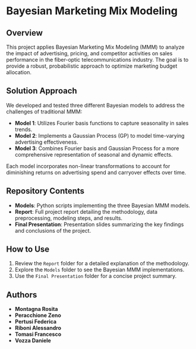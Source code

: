 # Bayesian Marketing Mix Modeling

## Overview
This project applies Bayesian Marketing Mix Modeling (MMM) to analyze the impact of advertising, pricing, and competitor activities on sales performance in the fiber-optic telecommunications industry. The goal is to provide a robust, probabilistic approach to optimize marketing budget allocation.

## Solution Approach
We developed and tested three different Bayesian models to address the challenges of traditional MMM:

- **Model 1**: Utilizes Fourier basis functions to capture seasonality in sales trends.
- **Model 2**: Implements a Gaussian Process (GP) to model time-varying advertising effectiveness.
- **Model 3**: Combines Fourier basis and Gaussian Process for a more comprehensive representation of seasonal and dynamic effects.

Each model incorporates non-linear transformations to account for diminishing returns on advertising spend and carryover effects over time.

## Repository Contents
- **Models**: Python scripts implementing the three Bayesian MMM models.
- **Report**: Full project report detailing the methodology, data preprocessing, modeling steps, and results.
- **Final Presentation**: Presentation slides summarizing the key findings and conclusions of the project.

## How to Use
1. Review the `Report` folder for a detailed explanation of the methodology.
2. Explore the `Models` folder to see the Bayesian MMM implementations.
3. Use the `Final Presentation` folder for a concise project summary.

## Authors
- **Montagna Rosita**
- **Peracchione Zeno**
- **Pertusi Federica**
- **Riboni Alessandro**
- **Tomasi Francesco**
- **Vozza Daniele**
